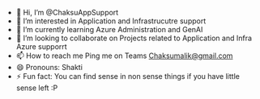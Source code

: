 - 👋 Hi, I’m @ChaksuAppSupport
- 👀 I’m interested in Application and Infrastrucutre support
- 🌱 I’m currently learning Azure Administration and GenAI
- 💞️ I’m looking to collaborate on Projects related to Application and Infra Azure supporrt
- 📫 How to reach me Ping me on Teams Chaksumalik@gmail.com  
- 😄 Pronouns: Shakti
- ⚡ Fun fact: You can find sense in non sense things if you have little sense left :P

<!---
ChaksuAppSupport/ChaksuAppSupport is a ✨ special ✨ repository because its `README.md` (this file) appears on your GitHub profile.
You can click the Preview link to take a look at your changes.
--->
